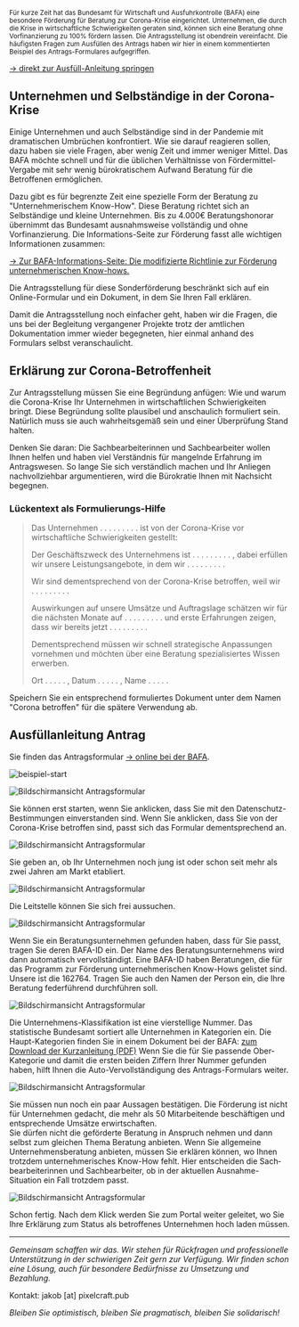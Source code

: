 <small>Für kurze Zeit hat das Bundesamt für Wirtschaft und Ausfuhrkontrolle (BAFA) eine besondere Förderung für Beratung zur Corona-Krise eingerichtet. Unternehmen, die durch die Krise in wirtschaftliche Schwierigkeiten geraten sind, können sich eine Beratung ohne Vorfinanzierung zu 100% fördern lassen. Die Antragsstellung ist obendrein vereinfacht. Die häufigsten Fragen zum Ausfüllen des Antrags haben wir hier in einem kommentierten Beispiel des Antrags-Formulares aufgegriffen.</small></p>
		<p class="text-small text-right"><a href="#anleitung"><span aria-hidden="true">→ </span>direkt zur Ausfüll-Anleitung springen</a>


## Unternehmen und Selbständige in der Corona-Krise

Einige Unternehmen und auch Selbständige sind in der Pandemie mit dramatischen Umbrüchen konfrontiert. Wie sie darauf reagieren sollen, dazu haben sie viele Fragen, aber wenig Zeit und immer weniger Mittel. Das BAFA möchte schnell und für die üblichen Verhältnisse von Fördermittel-Vergabe mit sehr wenig bürokratischem Aufwand Beratung für die Betroffenen ermöglichen.

Dazu gibt es für begrenzte Zeit eine spezielle Form der Beratung zu "Unternehmerischem Know-How". Diese Beratung richtet sich an Selbständige und kleine Unternehmen. Bis zu 4.000€ Beratungshonorar übernimmt das Bundesamt ausnahmsweise vollständig und ohne Vorfinanzierung. Die Informations-Seite zur Förderung fasst alle wichtigen Informationen zusammen:

<a href="https://www.bafa.de/DE/Wirtschafts_Mittelstandsfoerderung/Beratung_Finanzierung/Unternehmensberatung/unternehmensberatung_node.html"><span aria-hidden="true">→ </span>Zur BAFA-Informations-Seite: Die modifizierte Richtlinie zur Förderung unternehmerischen Know-hows.</a>

Die Antragsstellung für diese Sonderförderung beschränkt sich auf ein Online-Formular und ein Dokument, in dem Sie Ihren Fall erklären.

Damit die Antragsstellung noch einfacher geht, haben wir die Fragen, die uns bei der Begleitung vergangener Projekte trotz der amtlichen Dokumentation immer wieder begegneten, hier einmal anhand des Formulars selbst veranschaulicht.


<span id="formulierung"></span>
## Erklärung zur Corona-Betroffenheit

Zur Antragsstellung müssen Sie eine Begründung anfügen: Wie und warum die Corona-Krise Ihr Unternehmen in wirtschaftlichen Schwierigkeiten bringt. Diese Begründung sollte plausibel und anschaulich formuliert sein. Natürlich muss sie auch wahrheitsgemäß sein und einer Überprüfung Stand halten.

Denken Sie daran: Die Sachbearbeiterinnen und Sachbearbeiter wollen Ihnen helfen und haben viel Verständnis für mangelnde Erfahrung im Antragswesen. So lange Sie sich verständlich machen und Ihr Anliegen nachvollziehbar argumentieren, wird die Bürokratie Ihnen mit Nachsicht begegnen.


### Lückentext als Formulierungs-Hilfe

<blockquote>
			<p>Das Unternehmen .&nbsp;.&nbsp;.&nbsp;.&nbsp;.&nbsp;.&nbsp;.&nbsp;.&nbsp;. ist von der Corona-Krise vor wirtschaftliche Schwierigkeiten gestellt:</p>
			<p>Der Geschäftszweck des Unternehmens ist .&nbsp;.&nbsp;.&nbsp;.&nbsp;.&nbsp;.&nbsp;.&nbsp;.&nbsp;. , dabei erfüllen wir unsere Leistungsangebote, in dem wir .&nbsp;.&nbsp;.&nbsp;.&nbsp;.&nbsp;.&nbsp;.&nbsp;.&nbsp;.</p>
			<p>Wir sind dementsprechend von der Corona-Krise betroffen, weil wir .&nbsp;.&nbsp;.&nbsp;.&nbsp;.&nbsp;.&nbsp;.&nbsp;.&nbsp;.</p>
			<p>Auswirkungen auf unsere Umsätze und Auftragslage schätzen wir für die nächsten Monate auf .&nbsp;.&nbsp;.&nbsp;.&nbsp;.&nbsp;.&nbsp;.&nbsp;.&nbsp;. und erste Erfahrungen zeigen, dass wir bereits jetzt .&nbsp;.&nbsp;.&nbsp;.&nbsp;.&nbsp;.&nbsp;.&nbsp;.&nbsp;.</p>
			<p>Dementsprechend müssen wir schnell strategische Anpassungen vornehmen und möchten über eine Beratung spezialisiertes Wissen erwerben.</p>
			<p>Ort .&nbsp;.&nbsp;.&nbsp;.&nbsp;. , Datum .&nbsp;.&nbsp;.&nbsp;.&nbsp;. , Name .&nbsp;.&nbsp;.&nbsp;.&nbsp;.</p>
		</blockquote>

Speichern Sie ein entsprechend formuliertes Dokument unter dem Namen "Corona betroffen" für die spätere Verwendung ab.



<span id="anleitung"></span>
## Ausfüllanleitung Antrag

Sie finden das Antragsformular <a href="https://fms.bafa.de/BafaFrame/unternehmensberatung"><span aria-hidden="true">→ </span>online bei der BAFA</a>.

![beispiel-start](start.jpg)

<img src="start.jpg" alt="Bildschirmansicht Antragsformular" class="drop-shadow">

Sie können erst starten, wenn Sie anklicken, dass Sie mit den Datenschutz-Bestimmungen einverstanden sind. Wenn Sie anklicken, dass Sie von der Corona-Krise betroffen sind, passt sich das Formular dementsprechend an.

<img src="unternehmensart.jpg" alt="Bildschirmansicht Antragsformular" class="drop-shadow">

Sie geben an, ob Ihr Unternehmen noch jung ist oder schon seit mehr als zwei Jahren am Markt etabliert.

<img src="leitstelle.jpg" alt="Bildschirmansicht Antragsformular" class="drop-shadow">

Die Leitstelle können Sie sich frei aussuchen.

<img src="beratungsunternehmen.jpg" alt="Bildschirmansicht Antragsformular" class="drop-shadow">

Wenn Sie ein Beratungs&shy;unternehmen gefunden haben, dass für Sie passt, tragen Sie deren BAFA-ID ein. Der Name des Beratungs&shy;unternehmens wird dann automatisch vervollständigt. Eine BAFA-ID haben Beratungen, die für das Programm zur Förderung unternehmerischen Know-Hows gelistet sind. Unsere ist die 162764. Tragen Sie auch den Namen der Person ein, die Ihre Beratung federführend durchführen soll.

<img src="klassifikation.jpg" alt="Bildschirmansicht Antragsformular" class="drop-shadow">

Die Unternehmens-Klassifikation ist eine vierstellige Nummer. Das statistische Bundesamt sortiert alle Unternehmen in Kategorien ein. Die Haupt-Kategorien finden Sie in einem Dokument bei der BAFA: <a href="https://www.bafa.de/SharedDocs/Downloads/DE/Wirtschafts_Mittelstandsfoerderung/unb_kurzanleitung_wirtschaftszweigklassifikation.pdf">zum Download der Kurzanleitung (PDF)</a> Wenn Sie die für Sie passende Ober-Kategorie und damit die ersten beiden Ziffern Ihrer Nummer gefunden haben, hilft Ihnen die Auto-Vervollständigung des Antrags-Formulars weiter.

<img src="bestaetigung.jpg" alt="Bildschirmansicht Antragsformular" class="drop-shadow">

Sie müssen nun noch ein paar Aussagen bestätigen. Die Förderung ist nicht für Unternehmen gedacht, die mehr als 50 Mitarbeitende beschäftigen und entsprechende Umsätze erwirtschaften. <br>Sie dürfen nicht die geförderte Beratung in Anspruch nehmen und dann selbst zum gleichen Thema Beratung anbieten. Wenn Sie allgemeine Unternehmens&shy;beratung anbieten, müssen Sie erklären können, wo Ihnen trotzdem unternehmerisches Know-How fehlt. Hier entscheiden die Sach&shy;bearbeiter&shy;innen und Sachbearbeiter, ob in der aktuellen Ausnahme-Situation ein Fall trotzdem passt.

<img src="ende.jpg" alt="Bildschirmansicht Antragsformular" class="drop-shadow">

Schon fertig. Nach dem Klick werden Sie zum Portal weiter geleitet, wo Sie Ihre Erklärung zum Status als betroffenes Unternehmen hoch laden müssen.

<hr>

<em>Gemeinsam schaffen wir das. Wir stehen für Rückfragen und professionelle Unterstützung in der schwierigen Zeit gern zur Verfügung. Wir finden schon eine Lösung, auch für besondere Bedürfnisse zu Umsetzung und Bezahlung.</em>

<p class="text-center"><span class="js-cta">Kontakt: jakob [at] pixelcraft.pub</span></p>

<p><em>Bleiben Sie optimistisch, bleiben Sie pragmatisch, bleiben Sie solidarisch!</em></p>
